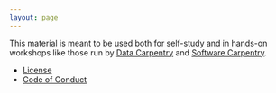 ```yaml
---
layout: page
---
```

This material is meant to be used both for self-study and in hands-on workshops
like those run by [Data Carpentry][dc-website] and [Software Carpentry][swc-website].

*   [License](LICENSE.html)
*   [Code of Conduct](CONDUCT.html)

[dc-website]: http://datacarpentry.org
[swc-website]: http://software-carpentry.org
